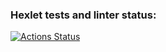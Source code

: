 ### Hexlet tests and linter status:
[![Actions Status](https://github.com/phoenix-85/php-project-45/actions/workflows/hexlet-check.yml/badge.svg)](https://github.com/phoenix-85/php-project-45/actions)